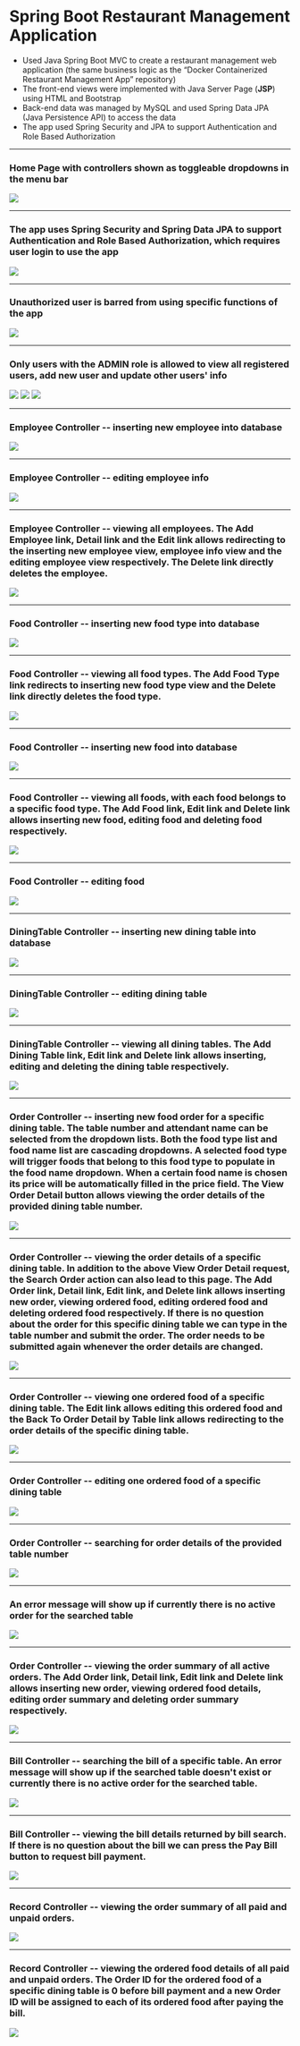 # Spring Boot Restaurant Management Application

<ul>
  <li>Used Java Spring Boot MVC to create a restaurant management web application (the same business logic as the “Docker Containerized Restaurant Management App” repository)</li>
  <li>The front-end views were implemented with Java Server Page (<strong>JSP</strong>) using HTML and Bootstrap</li>
  <li>Back-end data was managed by MySQL and used Spring Data JPA (Java Persistence API) to access the data</li>
  <li>The app used Spring Security and JPA to support Authentication and Role Based Authorization</li>
</ul>

<hr />
<h3> Home Page with controllers shown as toggleable dropdowns in the menu bar </h3>
<img src="./images/home.png">

<hr />
<h3> The app uses Spring Security and Spring Data JPA to support Authentication and Role Based Authorization, which requires user login to use the app </h3>
<img src="./images/login.png">

<hr />
<h3> Unauthorized user is barred from using specific functions of the app </h3>
<img src="./images/unauthorizedWarning.png">

<hr />
<h3> Only users with the ADMIN role is allowed to view all registered users, add new user and update other users' info </h3>
<img src="./images/users.png">
<img src="./images/addUser.png">
<img src="./images/editUser.png">



<hr />
<h3>Employee Controller -- inserting new employee into database</h3>
<img src="./images/addEmployee.png">

<hr />
<h3>Employee Controller -- editing employee info</h3>
<img src="./images/editEmployee.png">

<hr />
<h3>Employee Controller -- viewing all employees. The Add Employee link, Detail link and the Edit link allows redirecting to the inserting new employee view, employee info view and the editing employee view respectively. The Delete link directly deletes the employee.</h3>
<img src="./images/employees.png">

<hr />
<h3>Food Controller -- inserting new food type into database</h3>
<img src="./images/addFoodType.png">

<hr />
<h3>Food Controller -- viewing all food types. The Add Food Type link redirects to inserting new food type view and the Delete link directly deletes the food type.</h3>
<img src="./images/foodTypes.png">

<hr />
<h3>Food Controller -- inserting new food into database</h3>
<img src="./images/addFood.png">

<hr />
<h3>Food Controller -- viewing all foods, with each food belongs to a specific food type. The Add Food link, Edit link and Delete link allows inserting new food, editing food and deleting food respectively.</h3>
<img src="./images/foods.png">

<hr />
<h3>Food Controller -- editing food</h3>
<img src="./images/editFood.png">

<hr />
<h3>DiningTable Controller -- inserting new dining table into database</h3>
<img src="./images/addDiningTable.png">

<hr />
<h3>DiningTable Controller -- editing dining table</h3>
<img src="./images/editDiningTable.png">

<hr />
<h3>DiningTable Controller -- viewing all dining tables. The Add Dining Table link, Edit link and Delete link allows inserting, editing and deleting the dining table respectively.</h3>
<img src="./images/diningTables.png">

<hr />
<h3>Order Controller -- inserting new food order for a specific dining table. The table number and attendant name can be selected from the dropdown lists. Both the food type list and food name list are cascading dropdowns. A selected food type will trigger foods that belong to this food type to populate in the food name dropdown. When a certain food name is chosen its price will be automatically filled in the price field. The View Order Detail button allows viewing the order details of the provided dining table number.</h3>
<img src="./images/addOrder.png">

<hr />
<h3>Order Controller -- viewing the order details of a specific dining table. In addition to the above View Order Detail request, the Search Order action can also lead to this page. The Add Order link, Detail link, Edit link, and Delete link allows inserting new order, viewing ordered food, editing ordered food and deleting ordered food respectively. If there is no question about the order for this specific dining table we can type in the table number and submit the order. The order needs to be submitted again whenever the order details are changed.</h3>
<img src="./images/orderDetailsByTable7.png">

<hr />
<h3>Order Controller -- viewing one ordered food of a specific dining table. The Edit link allows editing this ordered food and the Back To Order Detail by Table link allows redirecting to the order details of the specific dining table.</h3>
<img src="./images/orderDetail.png">

<hr />
<h3>Order Controller -- editing one ordered food of a specific dining table</h3>
<img src="./images/editOrderDetail.png">

<hr />
<h3>Order Controller -- searching for order details of the provided table number</h3>
<img src="./images/searchOrder.png">

<hr />
<h3>An error message will show up if currently there is no active order for the searched table</h3>
<img src="./images/orderError.png">

<hr />
<h3>Order Controller -- viewing the order summary of all active orders. The Add Order link, Detail link, Edit link and Delete link allows inserting new order, viewing ordered food details, editing order summary and deleting order summary respectively.
</h3>
<img src="./images/unpaidOrders.png">

<hr />
<h3>Bill Controller -- searching the bill of a specific table. An error message will show up if the searched table doesn't exist or currently there is no active order for the searched table.
</h3>
<img src="./images/searchBill.png">

<hr />
<h3>Bill Controller -- viewing the bill details returned by bill search. If there is no question about the bill we can press the Pay Bill button to request bill payment.</h3>
<img src="./images/bill.png">

<hr />
<h3>Record Controller -- viewing the order summary of all paid and unpaid orders.</h3>
<img src="./images/recordOrders.png">

<hr />
<h3>Record Controller -- viewing the ordered food details of all paid and unpaid orders. The Order ID for the ordered food of a specific dining table is 0 before bill payment and a new Order ID will be assigned to each of its ordered food after paying the bill.</h3>
<img src="./images/recordOrderDetails.png">



